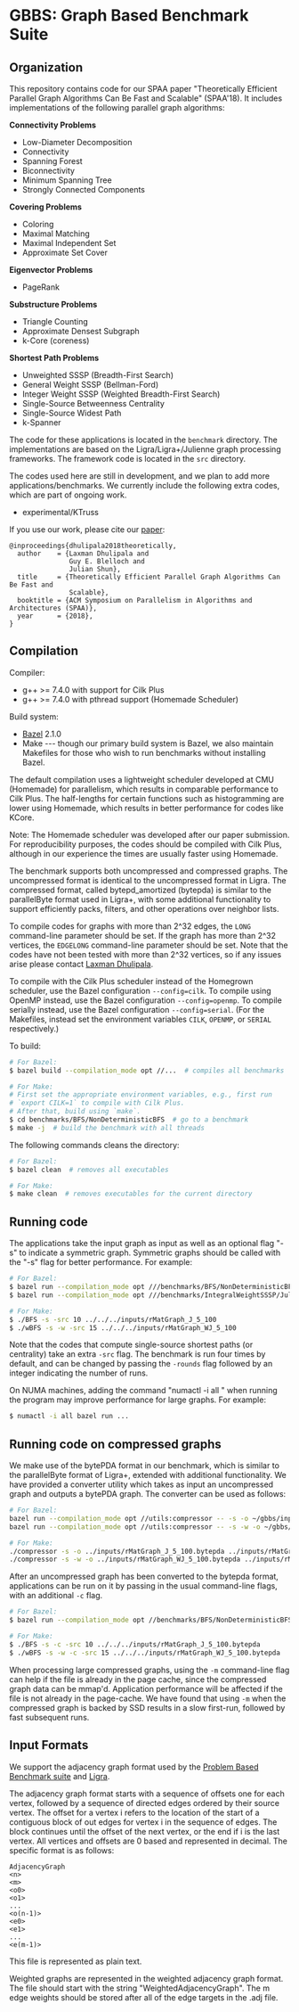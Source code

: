 # GBBS: Graph Based Benchmark Suite

Organization
--------

This repository contains code for our SPAA paper "Theoretically Efficient
Parallel Graph Algorithms Can Be Fast and Scalable" (SPAA'18). It includes
implementations of the following parallel graph algorithms:

**Connectivity Problems**
* Low-Diameter Decomposition
* Connectivity
* Spanning Forest
* Biconnectivity
* Minimum Spanning Tree
* Strongly Connected Components

**Covering Problems**
* Coloring
* Maximal Matching
* Maximal Independent Set
* Approximate Set Cover

**Eigenvector Problems**
* PageRank

**Substructure Problems**
* Triangle Counting
* Approximate Densest Subgraph
* k-Core (coreness)

**Shortest Path Problems**
* Unweighted SSSP (Breadth-First Search)
* General Weight SSSP (Bellman-Ford)
* Integer Weight SSSP (Weighted Breadth-First Search)
* Single-Source Betweenness Centrality
* Single-Source Widest Path
* k-Spanner

The code for these applications is located in the `benchmark` directory. The
implementations are based on the Ligra/Ligra+/Julienne graph processing
frameworks. The framework code is located in the `src` directory.

The codes used here are still in development, and we plan to add more
applications/benchmarks. We currently include the following extra codes,
which are part of ongoing work.

* experimental/KTruss

If you use our work, please cite our [paper](https://arxiv.org/abs/1805.05208):

```
@inproceedings{dhulipala2018theoretically,
  author    = {Laxman Dhulipala and
               Guy E. Blelloch and
               Julian Shun},
  title     = {Theoretically Efficient Parallel Graph Algorithms Can Be Fast and
               Scalable},
  booktitle = {ACM Symposium on Parallelism in Algorithms and Architectures (SPAA)},
  year      = {2018},
}
```

Compilation
--------

Compiler:
* g++ &gt;= 7.4.0 with support for Cilk Plus
* g++ &gt;= 7.4.0 with pthread support (Homemade Scheduler)

Build system:
* [Bazel](https://docs.bazel.build/versions/master/install.html) 2.1.0
* Make --- though our primary build system is Bazel, we also maintain Makefiles
  for those who wish to run benchmarks without installing Bazel.

The default compilation uses a lightweight scheduler developed at CMU (Homemade)
for parallelism, which results in comparable performance to Cilk Plus. The
half-lengths for certain functions such as histogramming are lower using
Homemade, which results in better performance for codes like KCore.

Note: The Homemade scheduler was developed after our paper submission. For
reproducibility purposes, the codes should be compiled with Cilk Plus, although
in our experience the times are usually faster using Homemade.

The benchmark supports both uncompressed and compressed graphs. The uncompressed
format is identical to the uncompressed format in Ligra. The compressed format,
called bytepd_amortized (bytepda) is similar to the parallelByte format used in
Ligra+, with some additional functionality to support efficiently packs,
filters, and other operations over neighbor lists.

To compile codes for graphs with more than 2^32 edges, the `LONG` command-line
parameter should be set. If the graph has more than 2^32 vertices, the
`EDGELONG` command-line parameter should be set. Note that the codes have not
been tested with more than 2^32 vertices, so if any issues arise please contact
[Laxman Dhulipala](mailto:ldhulipa@cs.cmu.edu).

To compile with the Cilk Plus scheduler instead of the Homegrown scheduler, use
the Bazel configuration `--config=cilk`. To compile using OpenMP instead, use
the Bazel configuration `--config=openmp`. To compile serially instead, use the
Bazel configuration `--config=serial`. (For the Makefiles, instead set the
environment variables `CILK`, `OPENMP`, or `SERIAL` respectively.)

To build:
```sh
# For Bazel:
$ bazel build --compilation_mode opt //...  # compiles all benchmarks

# For Make:
# First set the appropriate environment variables, e.g., first run
# `export CILK=1` to compile with Cilk Plus.
# After that, build using `make`.
$ cd benchmarks/BFS/NonDeterministicBFS  # go to a benchmark
$ make -j  # build the benchmark with all threads
```

The following commands cleans the directory:
```sh
# For Bazel:
$ bazel clean  # removes all executables

# For Make:
$ make clean  # removes executables for the current directory
```

Running code
-------
The applications take the input graph as input as well as an optional
flag "-s" to indicate a symmetric graph.  Symmetric graphs should be
called with the "-s" flag for better performance. For example:

```sh
# For Bazel:
$ bazel run --compilation_mode opt ///benchmarks/BFS/NonDeterministicBFS:BFS_main -- -s -src 10 ~/gbbs/inputs/rMatGraph_J_5_100
$ bazel run --compilation_mode opt ///benchmarks/IntegralWeightSSSP/JulienneDBS17:wBFS_main -- -s -w -src 15 ~/gbbs/inputs/rMatGraph_WJ_5_100

# For Make:
$ ./BFS -s -src 10 ../../../inputs/rMatGraph_J_5_100
$ ./wBFS -s -w -src 15 ../../../inputs/rMatGraph_WJ_5_100
```

Note that the codes that compute single-source shortest paths (or centrality)
take an extra `-src` flag. The benchmark is run four times by default, and can
be changed by passing the `-rounds` flag followed by an integer indicating the
number of runs.

On NUMA machines, adding the command "numactl -i all " when running
the program may improve performance for large graphs. For example:

```sh
$ numactl -i all bazel run ...
```

Running code on compressed graphs
-----------

We make use of the bytePDA format in our benchmark, which is similar to the
parallelByte format of Ligra+, extended with additional functionality. We have
provided a converter utility which takes as input an uncompressed graph and
outputs a bytePDA graph. The converter can be used as follows:

```sh
# For Bazel:
bazel run --compilation_mode opt //utils:compressor -- -s -o ~/gbbs/inputs/rMatGraph_J_5_100.bytepda ~/gbbs/inputs/rMatGraph_J_5_100
bazel run --compilation_mode opt //utils:compressor -- -s -w -o ~/gbbs/inputs/rMatGraph_WJ_5_100.bytepda ~/gbbs/inputs/rMatGraph_WJ_5_100

# For Make:
./compressor -s -o ../inputs/rMatGraph_J_5_100.bytepda ../inputs/rMatGraph_J_5_100
./compressor -s -w -o ../inputs/rMatGraph_WJ_5_100.bytepda ../inputs/rMatGraph_WJ_5_100
```

After an uncompressed graph has been converted to the bytepda format,
applications can be run on it by passing in the usual command-line flags, with
an additional `-c` flag.

```sh
# For Bazel:
$ bazel run --compilation_mode opt //benchmarks/BFS/NonDeterministicBFS:BFS_main -- -s -c -src 10 ~/gbbs/inputs/rMatGraph_J_5_100.bytepda

# For Make:
$ ./BFS -s -c -src 10 ../../../inputs/rMatGraph_J_5_100.bytepda
$ ./wBFS -s -w -c -src 15 ../../../inputs/rMatGraph_WJ_5_100.bytepda
```

When processing large compressed graphs, using the `-m` command-line flag can
help if the file is already in the page cache, since the compressed graph data
can be mmap'd. Application performance will be affected if the file is not
already in the page-cache. We have found that using `-m` when the compressed
graph is backed by SSD results in a slow first-run, followed by fast subsequent
runs.


Input Formats
-----------
We support the adjacency graph format used by the [Problem Based Benchmark
suite](http://www.cs.cmu.edu/~pbbs/benchmarks/graphIO.html)
and [Ligra](https://github.com/jshun/ligra).

The adjacency graph format starts with a sequence of offsets one for each
vertex, followed by a sequence of directed edges ordered by their source vertex.
The offset for a vertex i refers to the location of the start of a contiguous
block of out edges for vertex i in the sequence of edges. The block continues
until the offset of the next vertex, or the end if i is the last vertex. All
vertices and offsets are 0 based and represented in decimal. The specific format
is as follows:

```
AdjacencyGraph
<n>
<m>
<o0>
<o1>
...
<o(n-1)>
<e0>
<e1>
...
<e(m-1)>
```

This file is represented as plain text.

Weighted graphs are represented in the weighted adjacency graph format. The file
should start with the string "WeightedAdjacencyGraph". The m edge weights
should be stored after all of the edge targets in the .adj file.
